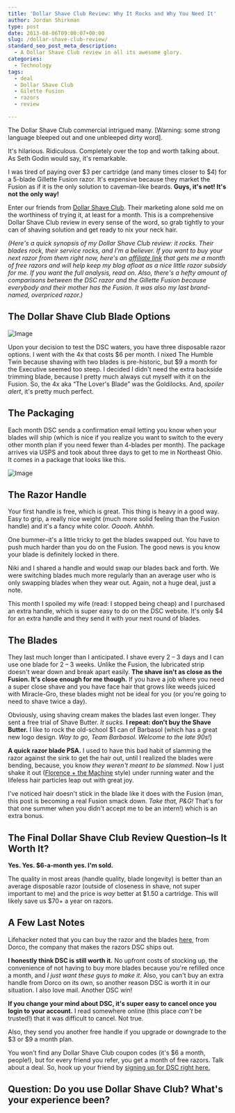 ```yaml
---
title: 'Dollar Shave Club Review: Why It Rocks and Why You Need It'
author: Jordan Shirkman
type: post
date: 2013-08-06T09:00:07+00:00
slug: /dollar-shave-club-review/
standard_seo_post_meta_description:
  - A Dollar Shave Club review in all its awesome glory.
categories:
  - Technology
tags:
  - deal
  - Dollar Shave Club
  - Gilette Fusion
  - razors
  - review

---
```

The Dollar Shave Club commercial intrigued many. [Warning: some strong language bleeped out and one unbleeped dirty word].



It's hilarious. Ridiculous. Completely over the top and worth talking about. As Seth Godin would say, it's remarkable.

I was tired of paying over $3 per cartridge (and many times closer to $4) for a 5-blade Gillette Fusion razor. It's expensive because they market the Fusion as if it is the only solution to caveman-like beards. **Guys, it's not! It's not the only way!**

Enter our friends from [Dollar Shave Club](http://shaved.by/feXw). Their marketing alone sold me on the worthiness of trying it, at least for a month. This is a comprehensive Dollar Shave Club review in every sense of the word, so grab tightly to your can of shaving solution and get ready to nix your neck hair.

_(Here's a quick synopsis of my Dollar Shave Club review: it rocks. Their blades rock, their service rocks, and I'm a believer. If you want to buy your next razor from them right now, here's an [affiliate link](http://shaved.by/feXw) that gets me a month of free razors and will help keep my blog afloat as a nice little razor subsidy for me. If you want the full analysis, read on. Also, there's a hefty amount of comparisons between the DSC razor and the Gillette Fusion because everybody and their mother has the Fusion. It was also my last brand-named, overpriced razor.)_

## The Dollar Shave Club Blade Options

![Image](/images/Dollar-Shave-Club-Options.jpeg) <!--more-->

Upon your decision to test the DSC waters, you have three disposable razor options. I went with the 4x that costs $6 per month. I nixed The Humble Twin because shaving with two blades is pre-historic, but $9 a month for the Executive seemed too steep. I decided I didn't need the extra backside trimming blade, because I pretty much always cut myself with it on the Fusion. So, the 4x aka &#8220;The Lover's Blade&#8221; was the Goldilocks. And, _spoiler alert_, it's pretty much perfect.

## The Packaging

Each month DSC sends a confirmation email letting you know when your blades will ship (which is nice if you realize you want to switch to the every other month plan if you need fewer than 4-blades per month). The package arrives via USPS and took about three days to get to me in Northeast Ohio. It comes in a package that looks like this.

![Image](/images/dollar-shave-club.jpeg) 

## The Razor Handle

Your first handle is free, which is great. This thing is heavy in a good way. Easy to grip, a really nice weight (much more solid feeling than the Fusion handle) and it's a fancy white color. _Ooooh. Ahhhh._

One bummer&#8211;it's a little tricky to get the blades swapped out. You have to push much harder than you do on the Fusion. The good news is you know your blade is definitely locked in there.

Niki and I shared a handle and would swap our blades back and forth. We were switching blades much more regularly than an average user who is only swapping blades when they wear out. Again, not a huge deal, just a note.

This month I spoiled my wife (read: I stopped being cheap) and I purchased an extra handle, which is super easy to do on the DSC website. It's only $4 for an extra handle and they send it with your next round of blades.

## The Blades

They last much longer than I anticipated. I shave every 2 &#8211; 3 days and I can use one blade for 2 &#8211; 3 weeks. Unlike the Fusion, the lubricated strip doesn't wear down and break apart easily. **The shave isn't as close as the Fusion. It's close enough for me though.** If you have a job where you need a super close shave and you have face hair that grows like weeds juiced with Miracle-Gro, these blades might not be ideal for you (or you're going to need to shave twice a day).

Obviously, using shaving cream makes the blades last even longer. They sent a free trial of Shave Butter. _It sucks._ **I repeat: don't buy the Shave Butter.** I like to rock the old-school $1 can of Barbasol (which has a great new logo design. _Way to go, Team Barbasol. Welcome to the late 90s!_)

**A quick razor blade PSA.** I used to have this bad habit of slamming the razor against the sink to get the hair out, until I realized the blades were bending, because, you know _they weren't meant to be slammed_. Now I just shake it out ([Florence + the Machine](http://www.youtube.com/watch?v=WbN0nX61rIs) style) under running water and the lifeless hair particles leap out with great joy.

I've noticed hair doesn't stick in the blade like it does with the Fusion (man, this post is becoming a real Fusion smack down. _Take that, P&G!_ That's for that one summer when you didn't accept me to be an intern!) which is an extra bonus.

## The Final Dollar Shave Club Review Question–Is It Worth It?

**Yes. Yes. $6-a-month yes. I'm sold.**

The quality in most areas (handle quality, blade longevity) is better than an average disposable razor (outside of closeness in shave, not super important to me) and the price is _way_ better at $1.50 a cartridge. This will likely save us $70+ a year on razors.

## A Few Last Notes

Lifehacker noted that you can buy the razor and the blades [here](http://www.dorcousa.com), from Dorco, the company that makes the razors DSC ships out.

**I honestly think DSC is still worth it.** No upfront costs of stocking up, the convenience of not having to buy more blades because you're refilled once a month, and _I just want these guys to make it_. Also, you can't buy an extra handle from Dorco on its own, so another reason DSC is worth it in our situation. I also love mail. Another DSC win!

**If you change your mind about DSC, it's super easy to cancel once you login to your account.** I read somewhere online (this place _can't_ be trusted!) that it was difficult to cancel. Not true.

Also, they send you another free handle if you upgrade or downgrade to the $3 or $9 a month plan.

You won't find any Dollar Shave Club coupon codes (it's $6 a month, people!), but for every friend you refer, you get a month of free razors. Talk about a deal. So, hook up your friend by [signing up for DSC right here.](http://shaved.by/feXw)

## Question: Do you use Dollar Shave Club? What's your experience been?
